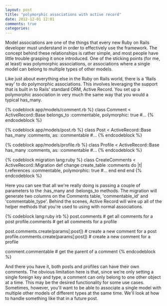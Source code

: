 ```yaml
---
layout: post
title: "polymorphic associations with active record"
date: 2012-12-01 12:01
comments: true
categories: 
---
```


Model associations are one of the things that every new Ruby on Rails developer must understand in order to effectively use the framework.  The concept behind these relationships is rather simple, and most people have little trouble grasping it once introduced.  One of the sticking points (for me, at least) was polymorphic associations, or associations where a single model can belong to multiple types of other models. 

<!--more-->

Like just about everything else in the Ruby on Rails world, there is a 'Rails way' to do polymorphic associations.  This involves leveraging the support that is built in to Rails' standard ORM, Active Record.  You set up a polymorphic association in very much the same way that you would a typical has_many.

{% codeblock app/models/comment.rb %}
class Comment < ActiveRecord::Base
  belongs_to :commentable, polymorphic: true
#...
{% endcodeblock %}

{% codeblock app/models/post.rb %}
class Post < ActiveRecord::Base
  has_many :comments, as: :commentable
#...
{% endcodeblock %}

{% codeblock app/models/profile.rb %}
class Profile < ActiveRecord::Base
  has_many :comments, as: :commentable
#...
{% endcodeblock %}

{% codeblock migration lang:ruby %}
class CreateComments < ActiveRecord::Migration
  def change
    create_table :comments do |t|
      t.references :commentable, polymorphic: true
      #...
    end
  end
end
{% endcodeblock %}

Here you can see that all we're really doing is passing a couple of parameters to the :has_many and :belongs_to methods.  The migration will generate two columns on the Comments table, 'commentable_id' and 'commentable_type'.  Behind the scenes, Active Record will wire up all of the helper methods that you're used to using with normal associations.

{% codeblock lang:ruby irb %}
post.comments  # get all comments for a post
profile.comments # get all comments for a profile

post.comments.create(params[:post]) # create a new comment for a post
profile.comments.create(params[:post]) # create a new comment for a profile

comment.commentable # get the parent of a comment
{% endcodeblock %}

And there you have it, both posts and profiles can have their own comments.  The obvious limitation here is that, since we're only setting a single foreign key and type, a comment can only belong to one other object at a time.  This may be the desired functionality for some use cases.  Sometimes, however, you'll want to be able to associate a single model with multiple other models of different types at the same time.  We'll look at how to handle something like that in a future post.
